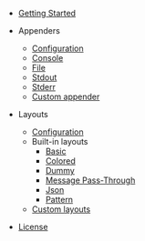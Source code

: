 - [Getting Started](getting-started.md)

- Appenders
  - [Configuration](appenders.md)
  - [Console](appenders/console.md)
  - [File](appenders/file.md)
  - [Stdout](appenders/stdout.md)
  - [Stderr](appenders/stderr.md)
  - [Custom appender](appenders/custom.md)
    
- Layouts
  - [Configuration](layouts.md)
  - Built-in layouts
    - [Basic](layouts/basic.md)
    - [Colored](layouts/colored.md)
    - [Dummy](layouts/dummy.md)
    - [Message Pass-Through](layouts/message-pass-through.md)
    - [Json](layouts/json.md)
    - [Pattern](layouts/pattern.md)
  - [Custom layouts](layouts/custom.md)

- [License](license.md)